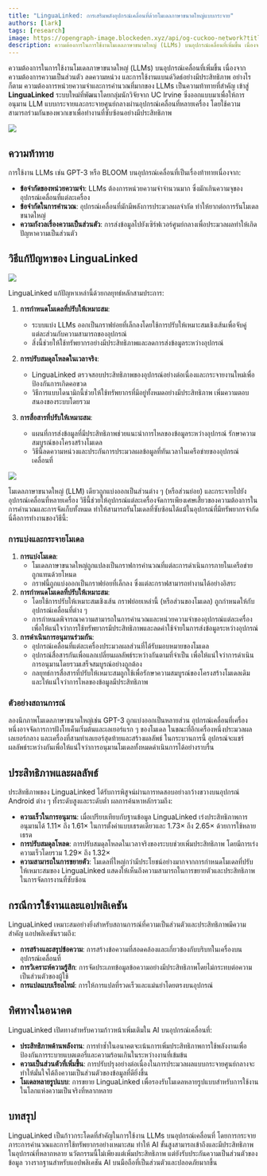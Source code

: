 ```yaml
---
title: "LinguaLinked: การเสริมพลังอุปกรณ์เคลื่อนที่ด้วยโมเดลภาษาขนาดใหญ่แบบกระจาย"
authors: [lark]
tags: [research]
image: https://opengraph-image.blockeden.xyz/api/og-cuckoo-network?title=LinguaLinked%3A%20%E0%B8%81%E0%B8%B2%E0%B8%A3%E0%B9%80%E0%B8%AA%E0%B8%A3%E0%B8%B4%E0%B8%A1%E0%B8%9E%E0%B8%A5%E0%B8%B1%E0%B8%87%E0%B8%AD%E0%B8%B8%E0%B8%9B%E0%B8%81%E0%B8%A3%E0%B8%93%E0%B9%8C%E0%B9%80%E0%B8%84%E0%B8%A5%E0%B8%B7%E0%B9%88%E0%B8%AD%E0%B8%99%E0%B8%97%E0%B8%B5%E0%B9%88%E0%B8%94%E0%B9%89%E0%B8%A7%E0%B8%A2%E0%B9%82%E0%B8%A1%E0%B9%80%E0%B8%94%E0%B8%A5%E0%B8%A0%E0%B8%B2%E0%B8%A9%E0%B8%B2%E0%B8%82%E0%B8%99%E0%B8%B2%E0%B8%94%E0%B9%83%E0%B8%AB%E0%B8%8D%E0%B9%88%E0%B9%81%E0%B8%9A%E0%B8%9A%E0%B8%81%E0%B8%A3%E0%B8%B0%E0%B8%88%E0%B8%B2%E0%B8%A2
description: ความต้องการในการใช้งานโมเดลภาษาขนาดใหญ่ (LLMs) บนอุปกรณ์เคลื่อนที่เพิ่มขึ้น เนื่องจากความต้องการความเป็นส่วนตัว ลดความหน่วง และการใช้งานแบนด์วิดธ์อย่างมีประสิทธิภาพ อย่างไรก็ตาม ความต้องการหน่วยความจำและการคำนวณที่มากของ LLMs เป็นความท้าทายที่สำคัญ
---
```


ความต้องการในการใช้งานโมเดลภาษาขนาดใหญ่ (LLMs) บนอุปกรณ์เคลื่อนที่เพิ่มขึ้น เนื่องจากความต้องการความเป็นส่วนตัว ลดความหน่วง และการใช้งานแบนด์วิดธ์อย่างมีประสิทธิภาพ อย่างไรก็ตาม ความต้องการหน่วยความจำและการคำนวณที่มากของ LLMs เป็นความท้าทายที่สำคัญ เข้าสู่ **LinguaLinked** ระบบใหม่ที่พัฒนาโดยกลุ่มนักวิจัยจาก UC Irvine ซึ่งออกแบบมาเพื่อให้การอนุมาน LLM แบบกระจายและกระจายศูนย์กลางผ่านอุปกรณ์เคลื่อนที่หลายเครื่อง โดยใช้ความสามารถร่วมกันของพวกเขาเพื่อทำงานที่ซับซ้อนอย่างมีประสิทธิภาพ

![](https://cuckoo-network.b-cdn.net/2024-07-08-lingualinked.webp)

## ความท้าทาย

การใช้งาน LLMs เช่น GPT-3 หรือ BLOOM บนอุปกรณ์เคลื่อนที่เป็นเรื่องท้าทายเนื่องจาก:
- **ข้อจำกัดของหน่วยความจำ**: LLMs ต้องการหน่วยความจำจำนวนมาก ซึ่งมักเกินความจุของอุปกรณ์เคลื่อนที่แต่ละเครื่อง
- **ข้อจำกัดในการคำนวณ**: อุปกรณ์เคลื่อนที่มักมีพลังการประมวลผลจำกัด ทำให้ยากต่อการรันโมเดลขนาดใหญ่
- **ความกังวลเรื่องความเป็นส่วนตัว**: การส่งข้อมูลไปยังเซิร์ฟเวอร์ศูนย์กลางเพื่อประมวลผลทำให้เกิดปัญหาความเป็นส่วนตัว

## วิธีแก้ปัญหาของ LinguaLinked

![](https://cuckoo-network.b-cdn.net/lingualinked.webp)

LinguaLinked แก้ปัญหาเหล่านี้ด้วยกลยุทธ์หลักสามประการ:

1. **การกำหนดโมเดลที่ปรับให้เหมาะสม**:
   - ระบบแบ่ง LLMs ออกเป็นกราฟย่อยที่เล็กลงโดยใช้การปรับให้เหมาะสมเชิงเส้นเพื่อจับคู่แต่ละส่วนกับความสามารถของอุปกรณ์
   - สิ่งนี้ช่วยให้ใช้ทรัพยากรอย่างมีประสิทธิภาพและลดการส่งข้อมูลระหว่างอุปกรณ์

2. **การปรับสมดุลโหลดในเวลาจริง**:
   - LinguaLinked ตรวจสอบประสิทธิภาพของอุปกรณ์อย่างต่อเนื่องและกระจายงานใหม่เพื่อป้องกันการเกิดคอขวด
   - วิธีการแบบไดนามิกนี้ช่วยให้ใช้ทรัพยากรที่มีอยู่ทั้งหมดอย่างมีประสิทธิภาพ เพิ่มความตอบสนองของระบบโดยรวม

3. **การสื่อสารที่ปรับให้เหมาะสม**:
   - แผนที่การส่งข้อมูลที่มีประสิทธิภาพช่วยแนะนำการไหลของข้อมูลระหว่างอุปกรณ์ รักษาความสมบูรณ์ของโครงสร้างโมเดล
   - วิธีนี้ลดความหน่วงและประกันการประมวลผลข้อมูลที่ทันเวลาในเครือข่ายของอุปกรณ์เคลื่อนที่

![](https://cuckoo-network.b-cdn.net/lingualinked-lb.webp)

โมเดลภาษาขนาดใหญ่ (LLM) เดียวถูกแบ่งออกเป็นส่วนต่าง ๆ (หรือส่วนย่อย) และกระจายไปยังอุปกรณ์เคลื่อนที่หลายเครื่อง วิธีนี้ช่วยให้อุปกรณ์แต่ละเครื่องจัดการเพียงเศษเสี้ยวของความต้องการในการคำนวณและการจัดเก็บทั้งหมด ทำให้สามารถรันโมเดลที่ซับซ้อนได้แม้ในอุปกรณ์ที่มีทรัพยากรจำกัด นี่คือการทำงานของวิธีนี้:

### การแบ่งและกระจายโมเดล

1. **การแบ่งโมเดล**:
   - โมเดลภาษาขนาดใหญ่ถูกแปลงเป็นกราฟการคำนวณที่แต่ละการดำเนินการภายในเครือข่ายถูกแทนด้วยโหนด
   - กราฟนี้ถูกแบ่งออกเป็นกราฟย่อยที่เล็กลง ซึ่งแต่ละกราฟสามารถทำงานได้อย่างอิสระ
2. **การกำหนดโมเดลที่ปรับให้เหมาะสม**:
   - โดยใช้การปรับให้เหมาะสมเชิงเส้น กราฟย่อยเหล่านี้ (หรือส่วนของโมเดล) ถูกกำหนดให้กับอุปกรณ์เคลื่อนที่ต่าง ๆ
   - การกำหนดพิจารณาความสามารถในการคำนวณและหน่วยความจำของอุปกรณ์แต่ละเครื่อง เพื่อให้แน่ใจว่าการใช้ทรัพยากรมีประสิทธิภาพและลดค่าใช้จ่ายในการส่งข้อมูลระหว่างอุปกรณ์
3. **การดำเนินการอนุมานร่วมกัน**:
   - อุปกรณ์เคลื่อนที่แต่ละเครื่องประมวลผลส่วนที่ได้รับมอบหมายของโมเดล
   - อุปกรณ์สื่อสารกันเพื่อแลกเปลี่ยนผลลัพธ์ระหว่างกันตามที่จำเป็น เพื่อให้แน่ใจว่าการดำเนินการอนุมานโดยรวมเสร็จสมบูรณ์อย่างถูกต้อง
   - กลยุทธ์การสื่อสารที่ปรับให้เหมาะสมถูกใช้เพื่อรักษาความสมบูรณ์ของโครงสร้างโมเดลเดิมและให้แน่ใจว่าการไหลของข้อมูลมีประสิทธิภาพ

### ตัวอย่างสถานการณ์

ลองนึกภาพโมเดลภาษาขนาดใหญ่เช่น GPT-3 ถูกแบ่งออกเป็นหลายส่วน อุปกรณ์เคลื่อนที่เครื่องหนึ่งอาจจัดการการฝังโทเค็นเริ่มต้นและเลเยอร์แรก ๆ ของโมเดล ในขณะที่อีกเครื่องหนึ่งประมวลผลเลเยอร์กลาง และเครื่องที่สามทำเลเยอร์สุดท้ายและสร้างผลลัพธ์ ในกระบวนการนี้ อุปกรณ์จะแชร์ผลลัพธ์ระหว่างกันเพื่อให้แน่ใจว่าการอนุมานโมเดลทั้งหมดดำเนินการได้อย่างราบรื่น

## ประสิทธิภาพและผลลัพธ์

ประสิทธิภาพของ LinguaLinked ได้รับการพิสูจน์ผ่านการทดสอบอย่างกว้างขวางบนอุปกรณ์ Android ต่าง ๆ ทั้งระดับสูงและระดับต่ำ ผลการค้นหาหลักรวมถึง:

- **ความเร็วในการอนุมาน**: เมื่อเปรียบเทียบกับฐานข้อมูล LinguaLinked เร่งประสิทธิภาพการอนุมานได้ 1.11× ถึง 1.61× ในการตั้งค่าแบบเธรดเดียวและ 1.73× ถึง 2.65× ด้วยการใช้หลายเธรด
- **การปรับสมดุลโหลด**: การปรับสมดุลโหลดในเวลาจริงของระบบช่วยเพิ่มประสิทธิภาพ โดยมีการเร่งความเร็วโดยรวม 1.29× ถึง 1.32×
- **ความสามารถในการขยายตัว**: โมเดลที่ใหญ่กว่ามีประโยชน์อย่างมากจากการกำหนดโมเดลที่ปรับให้เหมาะสมของ LinguaLinked แสดงให้เห็นถึงความสามารถในการขยายตัวและประสิทธิภาพในการจัดการงานที่ซับซ้อน

## กรณีการใช้งานและแอปพลิเคชัน

LinguaLinked เหมาะสมอย่างยิ่งสำหรับสถานการณ์ที่ความเป็นส่วนตัวและประสิทธิภาพมีความสำคัญ แอปพลิเคชันรวมถึง:

- **การสร้างและสรุปข้อความ**: การสร้างข้อความที่สอดคล้องและเกี่ยวข้องกับบริบทในเครื่องบนอุปกรณ์เคลื่อนที่
- **การวิเคราะห์ความรู้สึก**: การจัดประเภทข้อมูลข้อความอย่างมีประสิทธิภาพโดยไม่กระทบต่อความเป็นส่วนตัวของผู้ใช้
- **การแปลแบบเรียลไทม์**: การให้การแปลที่รวดเร็วและแม่นยำโดยตรงบนอุปกรณ์

## ทิศทางในอนาคต

LinguaLinked เปิดทางสำหรับความก้าวหน้าเพิ่มเติมใน AI บนอุปกรณ์เคลื่อนที่:

- **ประสิทธิภาพด้านพลังงาน**: การทำซ้ำในอนาคตจะเน้นการเพิ่มประสิทธิภาพการใช้พลังงานเพื่อป้องกันการระบายแบตเตอรี่และความร้อนเกินในระหว่างงานที่เข้มข้น
- **ความเป็นส่วนตัวที่เพิ่มขึ้น**: การปรับปรุงอย่างต่อเนื่องในการประมวลผลแบบกระจายศูนย์กลางจะทำให้มั่นใจได้ถึงความเป็นส่วนตัวของข้อมูลที่ดียิ่งขึ้น
- **โมเดลหลายรูปแบบ**: การขยาย LinguaLinked เพื่อรองรับโมเดลหลายรูปแบบสำหรับการใช้งานในโลกแห่งความเป็นจริงที่หลากหลาย

## บทสรุป

LinguaLinked เป็นก้าวกระโดดที่สำคัญในการใช้งาน LLMs บนอุปกรณ์เคลื่อนที่ โดยการกระจายภาระการคำนวณและการใช้ทรัพยากรอย่างเหมาะสม ทำให้ AI ขั้นสูงสามารถเข้าถึงและมีประสิทธิภาพในอุปกรณ์ที่หลากหลาย นวัตกรรมนี้ไม่เพียงแต่เพิ่มประสิทธิภาพ แต่ยังรับประกันความเป็นส่วนตัวของข้อมูล วางรากฐานสำหรับแอปพลิเคชัน AI บนมือถือที่เป็นส่วนตัวและปลอดภัยมากขึ้น
